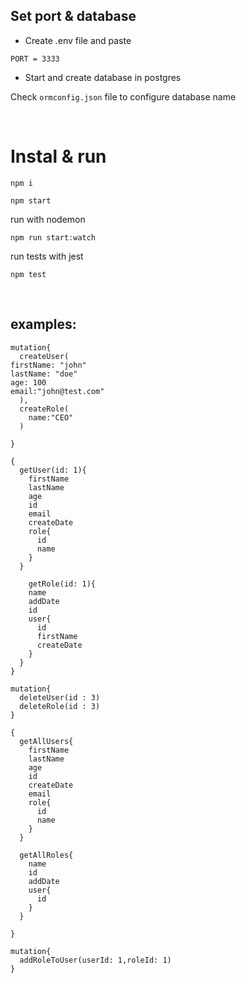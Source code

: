 ## Set port & database
- Create .env file and paste
```
PORT = 3333
```
- Start and create database in postgres

Check ```ormconfig.json``` file to configure database name

</br>

# Instal & run
``` 
npm i
``` 
``` 
npm start
``` 
run with nodemon
```
npm run start:watch
```
run tests with jest
```
npm test
```
</br>

## examples:
```
mutation{
  createUser(
firstName: "john"
lastName: "doe"
age: 100
email:"john@test.com"
  ),
  createRole(
    name:"CEO"
  )
  
}
```

``` 
{
  getUser(id: 1){
    firstName
    lastName
    age
    id
    email
    createDate
    role{
      id
      name
    }
  }
  
    getRole(id: 1){
    name
    addDate
    id
    user{
      id
      firstName
      createDate
    }
  }
}
```

``` 
mutation{
  deleteUser(id : 3)
  deleteRole(id : 3)
}
```

``` 
{
  getAllUsers{
    firstName
    lastName
    age
    id
    createDate
    email
    role{
      id
      name
    }
  }
  
  getAllRoles{
    name
    id
    addDate
    user{
      id
    }
  }
  
}
```
```
mutation{
  addRoleToUser(userId: 1,roleId: 1)
}
```